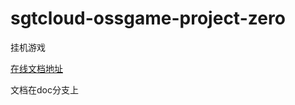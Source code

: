 # sgtcloud-ossgame-project-zero
挂机游戏

[在线文档地址](https://www.gitbook.com/book/sgtcloud/project-nova-0-doc/details)

文档在doc分支上
